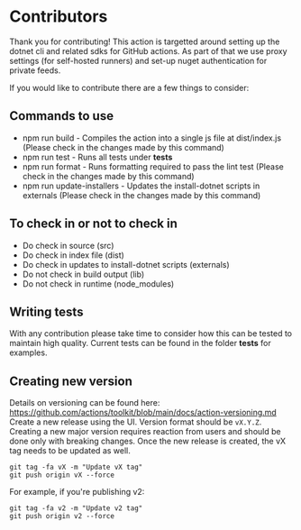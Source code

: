 # Contributors

Thank you for contributing! This action is targetted around setting up the dotnet cli and related sdks for GitHub actions. As part of that we use proxy settings (for self-hosted runners) and set-up nuget authentication for private feeds.

If you would like to contribute there are a few things to consider:

## Commands to use

- npm run build - Compiles the action into a single js file at dist/index.js (Please check in the changes made by this command)
- npm run test - Runs all tests under __tests__
- npm run format - Runs formatting required to pass the lint test (Please check in the changes made by this command)
- npm run update-installers - Updates the install-dotnet scripts in externals (Please check in the changes made by this command)

## To check in or not to check in

- Do check in source (src)
- Do check in index file (dist)
- Do check in updates to install-dotnet scripts (externals)
- Do not check in build output (lib)
- Do not check in runtime (node_modules)

## Writing tests

With any contribution please take time to consider how this can be tested to maintain high quality. Current tests can be found in the folder __tests__ for examples.

## Creating new version

Details on versioning can be found here: https://github.com/actions/toolkit/blob/main/docs/action-versioning.md
Create a new release using the UI. Version format should be `vX.Y.Z`. Creating a new major version requires reaction from users and should be done only with breaking changes.
Once the new release is created, the vX tag needs to be updated as well. 
```
git tag -fa vX -m "Update vX tag"
git push origin vX --force
```

For example, if you're publishing v2:
```
git tag -fa v2 -m "Update v2 tag"
git push origin v2 --force
```
